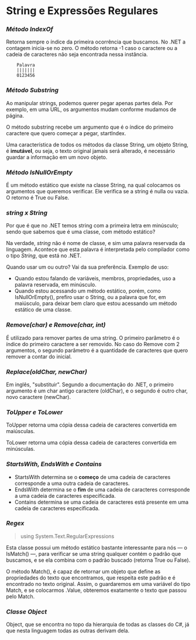 # String e Expressões Regulares

### _Método IndexOf_
Retorna sempre o índice da primeira ocorrência que buscamos. No .NET a contagem inicia-se no zero. O método retorna -1 caso o caractere ou a cadeia de caracteres não seja encontrada nessa instância.

        Palavra
        |||||||
        0123456

### _Método Substring_
Ao manipular strings, podemos querer pegar apenas partes dela. Por exemplo, em uma URL, os argumentos mudam conforme mudamos de página. 

O método substring recebe um argumento que é o índice do primeiro caractere que quero começar a pegar, startIndex. 

Uma característica de todos os métodos da classe String, um objeto String, é **imutável**, ou seja, o texto original jamais será alterado, é necessário guardar a informação em um novo objeto.

### _Método IsNullOrEmpty_
É um método estático que existe na classe String, na qual colocamos os argumentos que queremos verificar. Ele verifica se a string é nulla ou vazia. O retorno é True ou False.

### _string x String_
Por que é que no .NET temos string com a primeira letra em minúsculo; sendo que sabemos que é uma classe, com método estático?

Na verdade, _string_ não é nome de classe, e sim uma palavra reservada da linguagem. Acontece que esta palavra é interpretada pelo compilador como o tipo _String_, que está no .NET.

Quando usar um ou outro? Vai da sua preferência.
Exemplo de uso:
* Quando estou falando de variáveis, membros, propriedades, uso a palavra reservada, em minúsculo. 
* Quando estou acessando um método estático, porém, como IsNullOrEmpty(), prefiro usar o String, ou a palavra que for, em maiúsculo, para deixar bem claro que estou acessando um método estático de uma classe.

### _Remove(char) e Remove(char, int)_
É utilizado para remover partes de uma string. O primeiro parâmetro é o índice do primeiro caractere a ser removido. No caso do Remove com 2 argumentos, o segundo parâmetro é a quantidade de caracteres que quero remover a contar do inicial.

### _Replace(oldChar, newChar)_
Em inglês, "substituir". Segundo a documentação do .NET, o primeiro argumento é um char antigo caractere (oldChar), e o segundo é outro char, novo caractere (newChar).

### _ToUpper e ToLower_
ToUpper retorna uma cópia dessa cadeia de caracteres convertida em maiúsculas.

ToLower retorna uma cópia dessa cadeia de caracteres convertida em minúsculas.

### _StartsWith, EndsWith e Contains_
* StartsWith determina se o **começo** de uma cadeia de caracteres corresponde a uma outra cadeia de caracteres.
* EndsWiith determina se o **fim** de uma cadeia de caracteres corresponde a uma cadeia de caracteres especificada.
* Contains determina se uma cadeia de caracteres está presente em uma cadeia de caracteres especificada.

### _Regex_
> using System.Text.RegularExpressions

Esta classe possui um método estático bastante interessante para nós — o IsMatch() —, para verificar se uma string qualquer contém o padrão que buscamos, e se ela combina com o padrão buscado (retorna True ou False).

O método Match(), é capaz de retornar um objeto que define as propriedades do texto que encontramos, que respeita este padrão e é encontrado no texto original. Assim, o guardaremos em uma variável do tipo Match, e se colocarmos .Value, obteremos exatamente o texto que passou pelo Match.

### _Classe Object_
Object, que se encontra no topo da hierarquia de todas as classes do C#, já que nesta linguagem todas as outras derivam dela. 